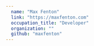 ```yaml
---
  name: "Max Fenton"
  link: "https://maxfenton.com"
  occupation_title: "Developer"
  organization: ""
  github: "maxfenton"
---
```

